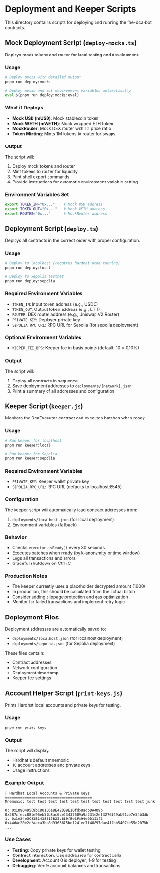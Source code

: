 # Deployment and Keeper Scripts

This directory contains scripts for deploying and running the fhe-dca-bot contracts.

## Mock Deployment Script (`deploy-mocks.ts`)

Deploys mock tokens and router for local testing and development.

### Usage

```bash
# Deploy mocks with detailed output
pnpm run deploy:mocks

# Deploy mocks and set environment variables automatically
eval $(pnpm run deploy:mocks:eval)
```

### What it Deploys

- **Mock USD (mUSD)**: Mock stablecoin token
- **Mock WETH (mWETH)**: Mock wrapped ETH token  
- **MockRouter**: Mock DEX router with 1:1 price ratio
- **Token Minting**: Mints 1M tokens to router for swaps

### Output

The script will:
1. Deploy mock tokens and router
2. Mint tokens to router for liquidity
3. Print shell export commands
4. Provide instructions for automatic environment variable setting

### Environment Variables Set

```bash
export TOKEN_IN="0x..."    # Mock USD address
export TOKEN_OUT="0x..."   # Mock WETH address  
export ROUTER="0x..."      # MockRouter address
```

## Deployment Script (`deploy.ts`)

Deploys all contracts in the correct order with proper configuration.

### Usage

```bash
# Deploy to localhost (requires hardhat node running)
pnpm run deploy:local

# Deploy to Sepolia testnet
pnpm run deploy:sepolia
```

### Required Environment Variables

- `TOKEN_IN`: Input token address (e.g., USDC)
- `TOKEN_OUT`: Output token address (e.g., ETH)  
- `ROUTER`: DEX router address (e.g., Uniswap V2 Router)
- `PRIVATE_KEY`: Deployer private key
- `SEPOLIA_RPC_URL`: RPC URL for Sepolia (for sepolia deployment)

### Optional Environment Variables

- `KEEPER_FEE_BPS`: Keeper fee in basis points (default: 10 = 0.10%)

### Output

The script will:
1. Deploy all contracts in sequence
2. Save deployment addresses to `deployments/{network}.json`
3. Print a summary of all addresses and configuration

## Keeper Script (`keeper.js`)

Monitors the DcaExecutor contract and executes batches when ready.

### Usage

```bash
# Run keeper for localhost
pnpm run keeper:local

# Run keeper for Sepolia
pnpm run keeper:sepolia
```

### Required Environment Variables

- `PRIVATE_KEY`: Keeper wallet private key
- `SEPOLIA_RPC_URL`: RPC URL (defaults to localhost:8545)

### Configuration

The keeper script will automatically load contract addresses from:
1. `deployments/localhost.json` (for local deployment)
2. Environment variables (fallback)

### Behavior

- Checks `executor.isReady()` every 30 seconds
- Executes batches when ready (by k-anonymity or time window)
- Logs all transactions and errors
- Graceful shutdown on Ctrl+C

### Production Notes

- The keeper currently uses a placeholder decrypted amount (1000)
- In production, this should be calculated from the actual batch
- Consider adding slippage protection and gas optimization
- Monitor for failed transactions and implement retry logic

## Deployment Files

Deployment addresses are automatically saved to:
- `deployments/localhost.json` (for localhost deployment)
- `deployments/sepolia.json` (for Sepolia deployment)

These files contain:
- Contract addresses
- Network configuration
- Deployment timestamp
- Keeper fee settings

## Account Helper Script (`print-keys.js`)

Prints Hardhat local accounts and private keys for testing.

### Usage

```bash
pnpm run print-keys
```

### Output

The script will display:
- Hardhat's default mnemonic
- 10 account addresses and private keys
- Usage instructions

### Example Output

```
🔑 Hardhat Local Accounts & Private Keys
========================================
Mnemonic: test test test test test test test test test test test junk

0: 0x1090495C9bC80106a8E42D89E10fd58adbDA409b 0x287cfecc881e96eb57b8ac6ce43437609a9a231e2ef3276149ab91ae7e54b3db
1: 0x1A24e5C53B1438f15B25c819fEe1F894e6D131f2 0x44d4c20e2c2aaca3ba8d9363675be1241ec7f40897dae419bb5407fe55d2078b
...
```

### Use Cases

- **Testing**: Copy private keys for wallet testing
- **Contract Interaction**: Use addresses for contract calls
- **Development**: Account 0 is deployer, 1-9 for testing
- **Debugging**: Verify account balances and transactions
